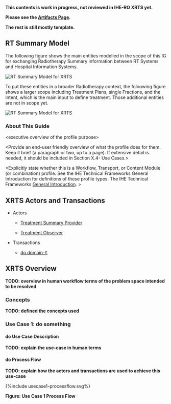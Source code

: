 

**This contents is work in progress, not reviewed in IHE-RO XRTS yet.**

**Please see the [Artifacts Page](artifacts.html).**

**The rest is still mostly template.**


## RT Summary Model

The following figure shows the main entities modelled in the scope of this IG for exchanging Radiotherapy Summary information between RT Systems and Hospital Information Systems.

![RT Summary Model for XRTS](XRTSScope.svg)

<div style="clear: left"/>
<div style="clear: left"/>

To put these entities in a broader Radiotherapy context, the foloowing figure shows a larger scope including Treatment Plans, single Fractions, and the Intent, which is the main input to define treatment.
Those additional entities are not in scope yet.

![RT Summary Model for XRTS](RTSummaryModel.svg)

<div style="clear: left"/>
<div style="clear: left"/>


### About This Guide

&lt;executive overview of the profile purpose&gt;

&lt;Provide an end-user friendly overview of what the profile does for
them. Keep it brief (a paragraph or two, up to a page). If extensive
detail is needed, it should be included in Section X.4- Use Cases.&gt;

&lt;Explicitly state whether this is a Workflow, Transport, or Content
Module (or combination) profile. See the IHE Technical Frameworks
General Introduction for definitions of these profile types. The IHE
Technical Frameworks [General Introduction](https://profiles.ihe.net/GeneralIntro/). &gt;

## XRTS Actors and Transactions

* Actors

  - [Treatment Summary Provider](2_actors_and_transactions.html#treatmentSummaryProvider)

  - [Treatment Observer](2_actors_and_transactions.html#treatmentObserver)

* Transactions

  - [do domain-Y](domain-Y.html)

## XRTS Overview
**TODO: overview in human workflow terms of the problem space intended to be resolved**

### Concepts
**TODO: defined the concepts used**

### Use Case 1: do something

#### do Use Case Description

**TODO: explain the use-case in human terms**

#### do Process Flow
**TODO: explain how the actors and transactions are used to achieve this use-case**

<div>
{%include usecase1-processflow.svg%}
</div>

<div style="clear: left"/>

**Figure: Use Case 1 Process Flow**

